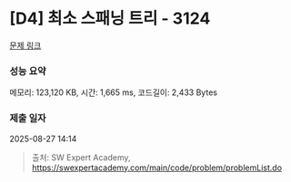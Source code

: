 # [D4] 최소 스패닝 트리 - 3124 

[문제 링크](https://swexpertacademy.com/main/code/problem/problemDetail.do?contestProbId=AV_mSnmKUckDFAWb) 

### 성능 요약

메모리: 123,120 KB, 시간: 1,665 ms, 코드길이: 2,433 Bytes

### 제출 일자

2025-08-27 14:14



> 출처: SW Expert Academy, https://swexpertacademy.com/main/code/problem/problemList.do